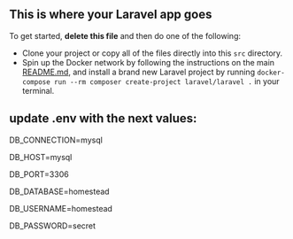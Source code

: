 ## This is where your Laravel app goes

To get started, **delete this file** and then do one of the following:

- Clone your project or copy all of the files directly into this `src` directory.
- Spin up the Docker network by following the instructions on the main [README.md](../README.md), and install a brand new Laravel project by running `docker-compose run --rm composer create-project laravel/laravel .` in your terminal.

## update .env with the next values:

DB_CONNECTION=mysql

DB_HOST=mysql

DB_PORT=3306

DB_DATABASE=homestead

DB_USERNAME=homestead

DB_PASSWORD=secret
